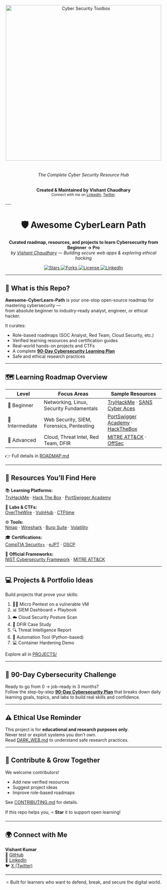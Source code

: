 <div align="center">
  <div>
    <img width="500" src="media/logo(2).svg" alt="Cyber Security Toolbox">
  </div>
  </br>
  <h6>The Complete Cyber Security Resource Hub</h6>
  <p>
    <span style="font-weight: bold">Created & Maintained by Vishant Chaudhary</span>
    </br>
    <sub>Connect with me on 
      <a href="https://www.linkedin.com/in/vishant--chaudhary">LinkedIn</a>, 
      <a href="https://x.com/iam_vishant/">Twitter</a>.
    </sub>
  </p>
</div>

---<h1 align="center">🛡️ Awesome CyberLearn Path</h1>
<p align="center">
  <b>Curated roadmap, resources, and projects to learn Cybersecurity from Beginner → Pro</b>  
  <br/>
  <i>by <a href="https://github.com/im-vishu">Vishant Chaudhary</a> — Building secure web apps & exploring ethical hacking</i>
</p>

<p align="center">
  <a href="https://github.com/im-vishu/Awesome-CyberLearn-Path/stargazers">
    <img src="https://img.shields.io/github/stars/im-vishu/Awesome-CyberLearn-Path?color=yellow&style=for-the-badge" alt="Stars"/>
  </a>
  <a href="https://github.com/im-vishu/Awesome-CyberLearn-Path/network/members">
    <img src="https://img.shields.io/github/forks/im-vishu/Awesome-CyberLearn-Path?color=lightblue&style=for-the-badge" alt="Forks"/>
  </a>
  <a href="https://github.com/im-vishu/Awesome-CyberLearn-Path/blob/main/LICENSE.md">
    <img src="https://img.shields.io/badge/license-MIT-green?style=for-the-badge" alt="License"/>
  </a>
  <a href="https://www.linkedin.com/in/vishant--chaudhary">
    <img src="https://img.shields.io/badge/LinkedIn-Connect-blue?style=for-the-badge&logo=linkedin" alt="LinkedIn"/>
  </a>
</p>

---

## 🧭 What is this Repo?

**Awesome-CyberLearn-Path** is your one-stop open-source roadmap for mastering cybersecurity —  
from absolute beginner to industry-ready analyst, engineer, or ethical hacker.  

It curates:
- Role-based roadmaps (SOC Analyst, Red Team, Cloud Security, etc.)
- Verified learning resources and certification guides  
- Real-world hands-on projects and CTFs  
- A complete **[90-Day Cybersecurity Learning Plan](./90DAYS.md)**  
- Safe and ethical research practices  

---

## 🗺️ Learning Roadmap Overview

| Level | Focus Areas | Sample Resources |
|-------|--------------|------------------|
| 🥇 Beginner | Networking, Linux, Security Fundamentals | [TryHackMe](https://tryhackme.com) · [SANS Cyber Aces](https://www.sans.org/cyberaces) |
| 🧩 Intermediate | Web Security, SIEM, Forensics, Pentesting | [PortSwigger Academy](https://portswigger.net/web-security) · [HackTheBox](https://www.hackthebox.com) |
| 🚀 Advanced | Cloud, Threat Intel, Red Team, DFIR | [MITRE ATT&CK](https://attack.mitre.org) · [OffSec](https://www.offsec.com) |

👉 Full details in [ROADMAP.md](./ROADMAP.md)

---

## 🧰 Resources You’ll Find Here

📚 **Learning Platforms:**  
[TryHackMe](https://tryhackme.com) · [Hack The Box](https://www.hackthebox.com) · [PortSwigger Academy](https://portswigger.net/web-security)

🧪 **Labs & CTFs:**  
[OverTheWire](https://overthewire.org) · [VulnHub](https://www.vulnhub.com) · [CTFtime](https://ctftime.org)

⚙️ **Tools:**  
[Nmap](https://nmap.org) · [Wireshark](https://www.wireshark.org) · [Burp Suite](https://portswigger.net/burp) · [Volatility](https://www.volatilityfoundation.org)

🎓 **Certifications:**  
[CompTIA Security+](https://www.comptia.org/certifications/security) · [eJPT](https://ine.com) · [OSCP](https://www.offsec.com/courses/pen-200/)

🔬 **Official Frameworks:**  
[NIST Cybersecurity Framework](https://www.nist.gov/cyberframework) · [MITRE ATT&CK](https://attack.mitre.org)

---

## 💻 Projects & Portfolio Ideas

Build projects that prove your skills:
1. 🕵️‍♂️ Micro Pentest on a vulnerable VM  
2. 📊 SIEM Dashboard + Playbook  
3. ☁️ Cloud Security Posture Scan  
4. 🧠 DFIR Case Study  
5. 🔍 Threat Intelligence Report  
6. 🧰 Automation Tool (Python-based)  
7. 💻 Container Hardening Demo  

Explore all in [PROJECTS/](./PROJECTS/)

---

## 🧩 90-Day Cybersecurity Challenge

Ready to go from 0 → job-ready in 3 months?  
Follow the step-by-step **[90-Day Cybersecurity Plan](./90DAYS.md)** that breaks down daily learning goals, topics, and labs to build real skills and confidence.  

---

## ⚠️ Ethical Use Reminder
This project is for **educational and research purposes only**.  
Never test or exploit systems you don’t own.  
Read [DARK_WEB.md](./DARK_WEB.md) to understand safe research practices.

---

## 🤝 Contribute & Grow Together
We welcome contributors!  
- Add new verified resources  
- Suggest project ideas  
- Improve role-based roadmaps  

See [CONTRIBUTING.md](./CONTRIBUTING.md) for details.

If this repo helps you, ⭐ **Star** it to support open learning!

---

## 🌍 Connect with Me

**Vishant Kumar**  
📎 [GitHub](https://github.com/im-vishu)  
💼 [LinkedIn](https://www.linkedin.com/in/vishant--chaudhary)  
🐦 [X (Twitter)](https://x.com/iam_vishant)

---

<p align="center">⭐ Built for learners who want to defend, break, and secure the digital world.</p>
